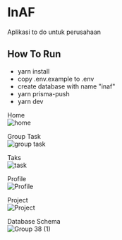 # InAF
Aplikasi to do untuk perusahaan

## How To Run
- yarn install
- copy .env.example to .env
- create database with name "inaf"
- yarn prisma-push
- yarn dev

Home <br>
![home](https://user-images.githubusercontent.com/39044004/153438183-6c64f1a7-3246-42fa-911b-5bc83c94da67.png)

Group Task <br>
![group task](https://user-images.githubusercontent.com/39044004/153438299-0ffc057b-1cd5-4c88-9ec5-f2f4605b29e4.png)

Taks <br>
![task](https://user-images.githubusercontent.com/39044004/153438373-6ce27625-21ec-46d5-a490-960cdabe0435.png)

Profile <br>
![Profile](https://user-images.githubusercontent.com/39044004/153438468-5c6d9bc6-8e7b-43e1-8c09-66035c84be7a.png)

Project <br>
![Project](https://user-images.githubusercontent.com/39044004/153438495-92e28420-1561-42e6-bbed-1155cd8c89ba.png)

Database Schema <br>
![Group 38 (1)](https://user-images.githubusercontent.com/39044004/153439231-90534900-ecf3-4c10-83d8-0cc537a9884f.png)
